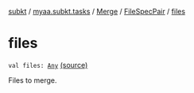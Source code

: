 [subkt](../../../index.md) / [myaa.subkt.tasks](../../index.md) / [Merge](../index.md) / [FileSpecPair](index.md) / [files](./files.md)

# files

`val files: `[`Any`](https://kotlinlang.org/api/latest/jvm/stdlib/kotlin/-any/index.html) [(source)](https://github.com/Myaamori/SubKt/blob/0.1.19/src/main/kotlin/myaa/subkt/tasks/asstasks.kt#L181)

Files to merge.

